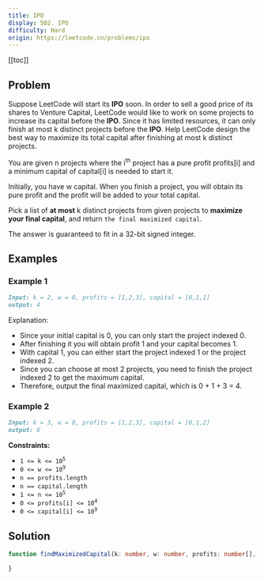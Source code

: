 ```yaml
---
title: IPO
display: 502. IPO
difficulty: Hard
origin: https://leetcode.cn/problems/ipo
---
```


[[toc]]

## Problem

Suppose LeetCode will start its **IPO** soon. In order to sell a good price of its shares to Venture Capital, LeetCode would like to work on some projects to increase its capital before the **IPO**. Since it has limited resources, it can only finish at most k distinct projects before the **IPO**. Help LeetCode design the best way to maximize its total capital after finishing at most k distinct projects.

You are given n projects where the i<sup>th</sup> project has a pure profit profits[i] and a minimum capital of capital[i] is needed to start it.

Initially, you have w capital. When you finish a project, you will obtain its pure profit and the profit will be added to your total capital.

Pick a list of **at most** k distinct projects from given projects to **maximize your final capital**, and return `the final maximized capital`.

The answer is guaranteed to fit in a 32-bit signed integer.

## Examples

### Example 1

```md
Input: k = 2, w = 0, profits = [1,2,3], capital = [0,1,1]
output: 4
```

Explanation:

* Since your initial capital is 0, you can only start the project indexed 0.
* After finishing it you will obtain profit 1 and your capital becomes 1.
* With capital 1, you can either start the project indexed 1 or the project indexed 2.
* Since you can choose at most 2 projects, you need to finish the project indexed 2 to get the maximum capital.
* Therefore, output the final maximized capital, which is 0 + 1 + 3 = 4.

### Example 2

```md
Input: k = 3, w = 0, profits = [1,2,3], capital = [0,1,2]
output: 6
```

**Constraints:**

* <code>1 <= k <= 10<sup>5</sup></code>
* <code>0 <= w <= 10<sup>9</sup></code>
* `n == profits.length`
* `n == capital.length`
* <code>1 <= n <= 10<sup>5</sup></code>
* <code>0 <= profits[i] <= 10<sup>4</sup></code>
* <code>0 <= capital[i] <= 10<sup>9</sup></code>

## Solution

```ts
function findMaximizedCapital(k: number, w: number, profits: number[], capital: number[]): number {

}
```

